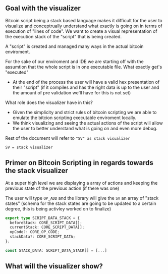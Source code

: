 ## Goal with the visualizer 
Bitcoin script being a stack based language makes it difficult for the user to visualize and conceptrually understand what exactly is going on in terms of execution of "lines of code". 
We want to create a visual representation of the execution stack of the "script" that is being created. 

A "script" is created and managed many ways in the actual bitcoin enviroment.

For the sake of our enviroment and IDE we are starting off with the assumtion that the whole script is in one executable file.
What exactly get's "executed"
- At the end of the process the user will have a valid hex presentation of their "script" (if it compiles and has the right data is up to the user and the amount of pre validation we'll have for this is not set)

What role does the visualizer have in this?
- Given the simplicity and strict rules of bitcoin scripting we are able to emulate the bitcion scripting executable enviroment locally.
- We think visualizing and seeing the actual actions of the script will allow the user to better understand what is going on and even more debug.


Rest of the document will refer to `"SV" as stack visualizer`
```
SV = stack visualizer
```

## Primer on Bitcoin Scripting in regards towards the stack visualizer 
At a super high level we are displaying a array of actions and keeping the previous state of the previous action (if there was one)

The user will type 
`OP_ADD` 
and the library will give the `SV` an array of "stack states"
(schema for the stack states are going to be updated to a certain degree, this is being activley worked on to finalize)
```ts
export type SCRIPT_DATA_STACK = {
  beforeStack: CORE_SCRIPT_DATA[];
  currentStack: CORE_SCRIPT_DATA[];
  opCode?: CORE_OP_CODE;
  stackData?: CORE_SCRIPT_DATA;
};

const STACK_DATA: SCRIPT_DATA_STACK[] = [...]
```

## What will the visualizer show?
